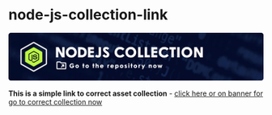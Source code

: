 # node-js-collection-link

<a href="https://github.com/node-js-collection" target="_blank">
  <img src="./.depot/banner.nodejscollection.folder.webp" alt=" node js scripts collection ">
</a>

<b>This is a simple link to correct asset collection</b> - [click here or on banner for go to correct collection now](https://github.com/node-js-collection)
